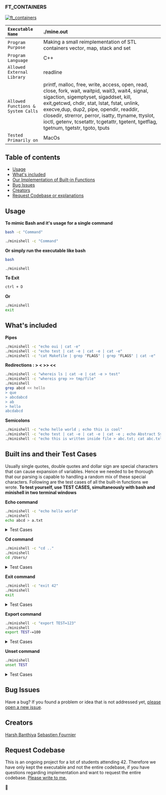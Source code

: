   <h3 align="left">FT_CONTAINERS</h3>

  <p align="left">
    <a href="https://github.com/harshbanthiya/Minishell">
    <img src="https://badge42.vercel.app/api/v2/cl2xrmmu4000609mlo05k9qg8/project/2371023" alt="ft_containers">
    </a>
 </p>
  
   ``Executable Name`` | ./mine.out 
   :--------------- | :---------------
   ``Program Purpose`` | Making a small reimplementation of STL containers vector, map, stack and set
   ``Program Language`` | C++ |
   ``Allowed External Library`` | readline 
   ``Allowed Functions & System Calls`` | printf, malloc, free, write, access, open, read, close, fork, wait, waitpid, wait3, wait4, signal, sigaction, sigemptyset, sigaddset, kill, exit,getcwd, chdir, stat, lstat, fstat, unlink, execve,dup, dup2, pipe, opendir, readdir, closedir, strerror, perror, isatty, ttyname, ttyslot, ioctl, getenv, tcsetattr, tcgetattr, tgetent, tgetflag, tgetnum, tgetstr, tgoto, tputs
   ``Tested Primarily on`` | MacOs    



## Table of contents

- [Usage](#Usage)
- [What's included](#whats-included)
- [Our Implementation of Built-in Functions](#Built-ins-and-their-Test-Cases)
- [Bug Issues](#bug-issues)
- [Creators](#creators)
- [Request Codebase or explanations](#request-codebase)


## Usage

**To mimic Bash and it's usage for a single command**
```sh
bash -c "Command"
```
```sh
./minishell -c "Command"
```
**Or simply run the executable like bash**
```sh
bash
```
```sh
./minishell 
```
**To Exit**
```sh
ctrl + D
```
**Or**
```sh
./minishell
exit
```


## What's included

**Pipes** 

```sh
./minishell -c "echo oui | cat -e"
./minishell -c "echo test | cat -e | cat -e | cat -e"
./minishell -c "cat Makefile | grep "FLAGS" | grep "FLAGS" | cat -e"
```

**Redirections : > < >> <<** 

```sh
./minishell -c "whereis ls | cat -e | cat -e > test"
./minishell -c "whereis grep >> tmp/file"
./minishell
grep abcd << hello
> que
> abcdabcd 
> ab
> hello
abcdabcd
```

**Semicolons** 

```sh
./minishell -c "echo hello world ; echo this is cool"
./minishell -c "echo test | cat -e | cat -e | cat -e ; echo Abstract Sytax tree"
./minishell -c "echo this is written inside file > abc.txt; cat abc.txt"
```

## Built ins and their Test Cases 


Usually single quotes, double quotes and dollar sign are special characters that can cause expansion of variables.
Hence we needed to be thorough that our parsing is capable to handling a random mix of these special characters.
Following are the test cases of all the built-in functions we wrote.
**To test yourself, use TEST CASES, simultaneously with bash and minishell in two terminal windows**

**Echo command**
```sh
./minishell -c "echo hello world"
./minishell 
echo abcd > a.txt
```
<details><summary> Test Cases </summary>

  
```sh
./minishell
1: echo
2: echo echo
3: eCho
4: eChO
5: eCHO
6: ECHO
7: echo rhobebou
8: echo stop barking
9: echo "bonjour"
10: echo bonjour
11: echo 'bonjour'
12: echo -n bonjour
13: echo -nn bonjour
14: echo -n -n -n bonjour
15: echo -n -n -n bonjour
16: echo "-n" bonjour
17: echo -n"-n" bonjour
18: echo "-nnnn" bonjour
19: echo "-n -n -n"-n bonjour
20: echo "-n '-n'" bonjour
21: echo $USER
22: echo "$USER"
23: echo "'$USER'"
24: echo " '$USER' "
25: echo text"$USER"
26: echo text"'$USER'" ' $USER '
27: echo "text"   "$USER"    "$USER"
28: echo '              $USER          '
29: echo               text "$USER"            "$USER"text
30: echo ''''''''''$USER''''''''''
31: echo """"""""$USER""""""""
32: echo $USER'$USER'text oui oui     oui  oui $USER oui      $USER ''
33: echo $USER '' $USER $USER '' $USER '' $USER -n $USER
34: echo ' ' ' '
35: echo '" ' " """
36: echo " " " """ ''
37: echo "$USER""$USER""$USER"
38: echo text"$USER"test
39: echo '$USER' "$USER" "text ' text"
40: echo '$USER'
41: echo $USER " "
42: echo "$USER""Users/$USER/file""'$USER'"'$USER'
43: echo "$USER$USER$USER"
44: echo '$USER'"$USER"'$USER'
45: echo '"$USER"''$USER'"""$USER"
46: echo " $USER  "'$PWD'
47: echo " $USER  $ "'$PWD'
48: echo $USER=4
49: echo $USER=thallard
50: echo $USER
51: echo $?
52: echo $USER213
53: echo $USER$12USER$USER=4$USER12
54: echo $USER $123456789USER $USER123456789
55: echo $USER $9999USER $8888USER $7777USER
56: echo $USER $USER9999 $USER8888 $USER7777
57: echo $USER $USER9999 $USER8888 $USER7777 "$USER"
58: echo "$USER=12$USER"
59: echo "$9USER" "'$USER=12$SOMETHING'"
60: echo $PWD/file
61: echo "$PWD/file"
62: echo "text" "text$USER" ... "$USER"
63: echo $PWD
```

</details>

**Cd command**
```sh
./minishell -c "cd .."
./minishell 
cd /Users/
```
<details><summary> Test Cases </summary>

```sh
./minishell
1: cd
2: cd ..
3: cd .
4: cd /Users
5: cd //
6: cd '//'
7: cd //////
8: cd ./././
9: cd /
10: cd '/////' 2>/dev/null
11: cd '/etc'
12: cd '/var'
13: cd "$PWD/file_tests"
14: cd "doesntexist"
15: cd "doesntexist" 2>/dev/null
16: cd ../../..
17: cd "wtf" 2>/dev/null
18: cd ..
19: cd ..
20: cd ?
21: cd +
22: cd _
23: cd woof
24: cd bark bark
25: cd '/'
26: cd $PWD/file_tests
27: cd $OLDPWD/something
```
</details>

**Exit command**
```sh
./minishell -c "exit 42"
./minishell 
exit
```
<details><summary> Test Cases </summary>

```sh
./minishell
1: exit 0 0
2: exit 42 42
3: exit -42 -24
4: exit 42
5: exit 42 53 68
6: exit 259
7: exit -12030
8: exit --1239312
9: exit ++++1203020103
10: exit +0
11: exit ++++++0
12: exit -----0
13: exit azerty
14: exit kewkwqke
15: exit a
16: exit z
17: exit "1"
18: exit "2"
19: exit "+102"
20: exit "1230"
21: exit "+++1230"
22: exit "1"23
23: exit "2"32"32"
24: exit "'42'"
25: exit '42'"42"42
26: exit +'42'"42"42
27: exit -'42'"42"42
28: exit 9223372036854775807
29: exit 9223372036854775808
30: exit -4
31: exit wrong
32: exit wrong_command
33: exit something
34: exit 1
35: exit -1
36: exit 42
37: exit 0
38: exit --000
39: exit +++++++000
40: exit ++++3193912939
41: exit ---31232103012
42: exit "something"
43: exit q
44: exit help
45: exit export
46: exit echo
47: exit cd ..
48: exit 0 0
49: exit something somethingv2
50: exit 42 42 42 42 42
51: exit echo something
52: exit exit
```
</details>
  
**Export command**
```sh
./minishell -c "export TEST=123"
./minishell 
export TEST-=100
```
<details><summary> Test Cases </summary>

```sh
./minishell
1: export | grep "SHLVL"
2: export | grep "OLDPWD"
3: export | grep "PWD"
4: export $?
6: export TEST
7: export TEST=
8: export TEST=123
9: export ___TEST=123
10: export --TEST=123
11: export ""=""
12: export ''=''
13: export "="="="
14: export '='='='
15: export TE\ST=100
16: export TE-ST=100
17: export -TEST=100
18: export TEST-=100
19: export _TEST=100
20: export | grep "SHLVL"
21: export TEST
22: export ==========
23: export 1TEST=
24: export TEST
25: export ""=""
26: export TES=T=""
27: export TE+S=T=""
28: export TES\T=123
29: export TES.T=123  
30: export TES\$T=123
31: export TES\T
32: export TES.T=123
33: export TES+T=123
34: export TES=T=123
35: export TES}T=123
36: export TES{T=123
37: export TES-T=123
38: export -TEST=123
39: export _TEST=123
40: export TES_T=123
41: export TEST_=123
42: export TE*ST=123
43: export TES#T=123
44: export TES@T=123
45: export TES!T=123
46: export TES$?T=123
47: export =============123
48: export +++++++=123
49: export ________=123
50: export export
51: export echo
52: export pwd
53: export cd
54: export export
55: export unset
56: export sudo
57: export TES^T=123
58: export TES!T=123
59: export TES~T+=123
60: export TEST+=100
```
</details>

**Unset command**
```sh
./minishell
unset TEST
```
<details><summary> Test Cases </summary>

```sh
./minishell
1: unset
2: export TEST=100
3: unset doesntexist
4: unset PWD
5: unset PWD
6: unset OLDPWD
7: unset PATH
8: unset PATH
9: unset PATH
10: unset TES\T
11: unset TES;T
12: unset TES.T
13: unset TES+T
14: unset TES=T
15: unset TES}T
16: unset TES{T
17: unset TES-T
18: unset -TEST
19: unset _TEST
20: unset TES_T
21: unset TEST_
22: unset TE*ST
23: unset TES#T
24: unset TES@T
25: unset TES!T
26: unset TES$?T
27: unset ============
28: unset +++++++
29: unset ________
30: unset export
31: unset echo
32: unset pwd
33: unset cd
34: unset unset
35: unset sudo
36: unset TES^T
37: unset TES!T
38: unset TES~T
```
</details>


## Bug Issues 

Have a bug? If you found a problem or idea that is not addressed yet, [please open a new issue](https://github.com/harshbanthiya/Minishell/issues/new).


## Creators

[Harsh Banthiya](https://github.com/harshbanthiya)
[Sebastien Fournier](https://github.com/Fousse24)

## Request Codebase 

This is an ongoing project for a lot of students attending 42. Therefore we have only kept the executable and not the entire codebase, if you have questions regarding implementation and want to request the entire codebase. [Please write to me.](mailto:banthiyaharsh01@gmail.com?subject=[GitHub]%20Request%20Codebase%20Minishell%20Or%20Implementation)


:metal:
